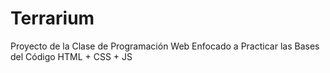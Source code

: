 # Terrarium
Proyecto de la Clase de Programación Web Enfocado a Practicar las Bases del Código HTML + CSS + JS
